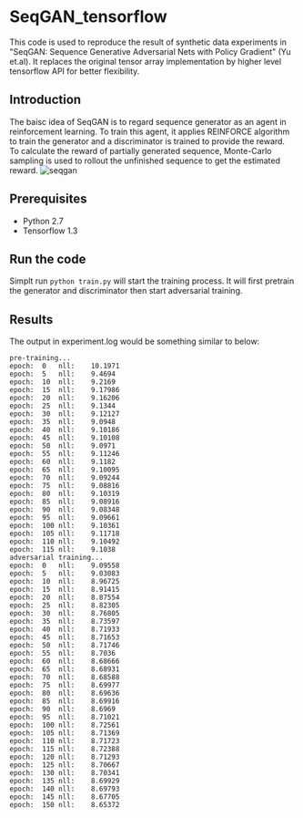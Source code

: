 # SeqGAN_tensorflow

This code is used to reproduce the result of synthetic data experiments in "SeqGAN: Sequence Generative Adversarial Nets with Policy Gradient" (Yu et.al). It replaces the original tensor array implementation by higher level tensorflow API for better flexibility.

## Introduction
The baisc idea of SeqGAN is to regard sequence generator as an agent in reinforcement learning. To train this agent, it applies REINFORCE algorithm to train the generator and a discriminator is trained to provide the reward. To calculate the reward of partially generated sequence, Monte-Carlo sampling is used to rollout the unfinished sequence to get the estimated reward.
![seqgan](https://github.com/ChenChengKuan/SeqGAN_tensorflow/blob/master/misc/seqgan.png)

## Prerequisites
   * Python 2.7
   * Tensorflow 1.3
## Run the code
Simplt run `python train.py` will start the training process. It will first pretrain the generator and discriminator then start adversarial training.

## Results
The output in experiment.log would be something similar to below:
```
pre-training...
epoch:	0	nll:	10.1971
epoch:	5	nll:	9.4694
epoch:	10	nll:	9.2169
epoch:	15	nll:	9.17986
epoch:	20	nll:	9.16206
epoch:	25	nll:	9.1344
epoch:	30	nll:	9.12127
epoch:	35	nll:	9.0948
epoch:	40	nll:	9.10186
epoch:	45	nll:	9.10108
epoch:	50	nll:	9.0971
epoch:	55	nll:	9.11246
epoch:	60	nll:	9.1182
epoch:	65	nll:	9.10095
epoch:	70	nll:	9.09244
epoch:	75	nll:	9.08816
epoch:	80	nll:	9.10319
epoch:	85	nll:	9.08916
epoch:	90	nll:	9.08348
epoch:	95	nll:	9.09661
epoch:	100	nll:	9.10361
epoch:	105	nll:	9.11718
epoch:	110	nll:	9.10492
epoch:	115	nll:	9.1038
adversarial training...
epoch:	0	nll:	9.09558
epoch:	5	nll:	9.03083
epoch:	10	nll:	8.96725
epoch:	15	nll:	8.91415
epoch:	20	nll:	8.87554
epoch:	25	nll:	8.82305
epoch:	30	nll:	8.76805
epoch:	35	nll:	8.73597
epoch:	40	nll:	8.71933
epoch:	45	nll:	8.71653
epoch:	50	nll:	8.71746
epoch:	55	nll:	8.7036
epoch:	60	nll:	8.68666
epoch:	65	nll:	8.68931
epoch:	70	nll:	8.68588
epoch:	75	nll:	8.69977
epoch:	80	nll:	8.69636
epoch:	85	nll:	8.69916
epoch:	90	nll:	8.6969
epoch:	95	nll:	8.71021
epoch:	100	nll:	8.72561
epoch:	105	nll:	8.71369
epoch:	110	nll:	8.71723
epoch:	115	nll:	8.72388
epoch:	120	nll:	8.71293
epoch:	125	nll:	8.70667
epoch:	130	nll:	8.70341
epoch:	135	nll:	8.69929
epoch:	140	nll:	8.69793
epoch:	145	nll:	8.67705
epoch:	150	nll:	8.65372
```
